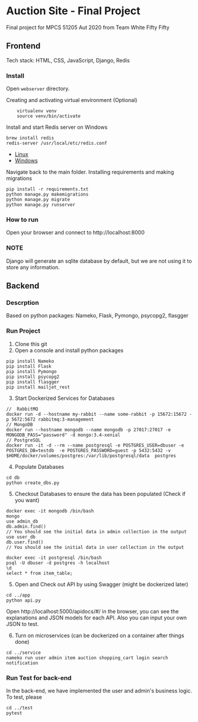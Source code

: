 # Auction Site - Final Project

Final project for MPCS 51205 Aut 2020 from Team White Fifty Fifty 

## Frontend

Tech stack: HTML, CSS, JavaScript, Django, Redis 

### Install
Open `webserver` directory.

Creating and activating virtual environment (Optional)
```
    virtualenv venv
    source venv/bin/activate
```

Install and start Redis server on Windows
```
brew install redis
redis-server /usr/local/etc/redis.conf
```
* [Linux](https://redis.io/topics/quickstart)
* [Windows](https://www.onlinetutorialspoint.com/spring-boot/setup-install-redis-server-on-windows-10.html)

Navigate back to the main folder. Installing requirements and making migrations

    pip install -r requirements.txt
    python manage.py makemigrations
    python manage.py migrate
    python manage.py runserver

### How to run

Open your browser and connect to http://localhost:8000

### NOTE

Django will generate an sqlite database by default, but we are not using it to store any information.

## Backend

### Descrption
Based on python packages: Nameko, Flask, Pymongo, psycopg2, flasgger

### Run Project
1. Clone this git
2. Open a console and install python packages
```
pip install Nameko
pip install Flask
pip install Pymongo
pip install psycopg2
pip install flasgger
pip install mailjet_rest
```

3. Start Dockerized Services for Databases
```
//  RabbitMQ
docker run -d --hostname my-rabbit --name some-rabbit -p 15672:15672 -p 5672:5672 rabbitmq:3-management
// MongoDB
docker run --hostname mongodb --name mongodb -p 27017:27017 -e MONGODB_PASS="password" -d mongo:3.4-xenial
// PostgreSQL
docker run -it -d --rm --name postgresql -e POSTGRES_USER=dbuser -e POSTGRES_DB=testdb  -e POSTGRES_PASSWORD=guest -p 5432:5432 -v $HOME/docker/volumes/postgres:/var/lib/postgresql/data  postgres
```

4. Populate Databases 
```
cd db
python create_dbs.py
```

5. Checkout Databases to ensure the data has been populated (Check if you want)
```
docker exec -it mongodb /bin/bash
mongo
use admin_db
db.admin.find()
// You should see the initial data in admin collection in the output
use user_db
db.user.find()
// You should see the initial data in user collection in the output
```

```
docker exec -it postgresql /bin/bash
psql -U dbuser -d postgres -h localhost
\d
select * from item_table;
```

5. Open and Check out API by using Swagger (might be dockerized later)
```
cd ../app
python api.py
```
Open http://localhost:5000/apidocs/#/ in the browser, you can see the explanations and JSON models for each API. Also you can input your own JSON to test.

6. Turn on microservices (can be dockerized on a container after things done)
```
cd ../service
nameko run user admin item auction shopping_cart login search notification
```

### Run Test for back-end
In the back-end, we have implemented the user and admin's business logic. To test, please 
```
cd ../test
pytest
```
